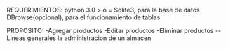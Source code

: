 REQUERIMIENTOS:
python 3.0 > o =
Sqlite3, para la base de datos
DBrowse(opcional), para el funcionamiento de tablas

PROPOSITO:
-Agregar productos
-Editar productos
-Eliminar productos
--Lineas generales la administracion de un almacen
